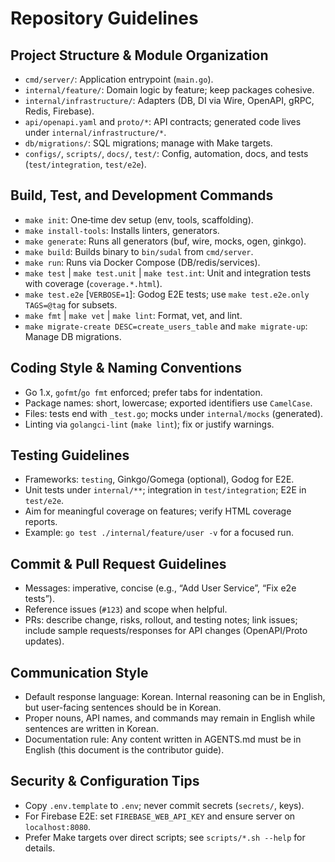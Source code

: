 # Repository Guidelines

## Project Structure & Module Organization
- `cmd/server/`: Application entrypoint (`main.go`).
- `internal/feature/`: Domain logic by feature; keep packages cohesive.
- `internal/infrastructure/`: Adapters (DB, DI via Wire, OpenAPI, gRPC, Redis, Firebase).
- `api/openapi.yaml` and `proto/*`: API contracts; generated code lives under `internal/infrastructure/*`.
- `db/migrations/`: SQL migrations; manage with Make targets.
- `configs/`, `scripts/`, `docs/`, `test/`: Config, automation, docs, and tests (`test/integration`, `test/e2e`).

## Build, Test, and Development Commands
- `make init`: One‑time dev setup (env, tools, scaffolding).
- `make install-tools`: Installs linters, generators.
- `make generate`: Runs all generators (buf, wire, mocks, ogen, ginkgo).
- `make build`: Builds binary to `bin/sudal` from `cmd/server`.
- `make run`: Runs via Docker Compose (DB/redis/services).
- `make test` | `make test.unit` | `make test.int`: Unit and integration tests with coverage (`coverage.*.html`).
- `make test.e2e` [`VERBOSE=1`]: Godog E2E tests; use `make test.e2e.only TAGS=@tag` for subsets.
- `make fmt` | `make vet` | `make lint`: Format, vet, and lint.
- `make migrate-create DESC=create_users_table` and `make migrate-up`: Manage DB migrations.

## Coding Style & Naming Conventions
- Go 1.x, `gofmt`/`go fmt` enforced; prefer tabs for indentation.
- Package names: short, lowercase; exported identifiers use `CamelCase`.
- Files: tests end with `_test.go`; mocks under `internal/mocks` (generated).
- Linting via `golangci-lint` (`make lint`); fix or justify warnings.

## Testing Guidelines
- Frameworks: `testing`, Ginkgo/Gomega (optional), Godog for E2E.
- Unit tests under `internal/**`; integration in `test/integration`; E2E in `test/e2e`.
- Aim for meaningful coverage on features; verify HTML coverage reports.
- Example: `go test ./internal/feature/user -v` for a focused run.

## Commit & Pull Request Guidelines
- Messages: imperative, concise (e.g., “Add User Service”, “Fix e2e tests”).
- Reference issues (`#123`) and scope when helpful.
- PRs: describe change, risks, rollout, and testing notes; link issues; include sample requests/responses for API changes (OpenAPI/Proto updates).

## Communication Style
- Default response language: Korean. Internal reasoning can be in English, but user-facing sentences should be in Korean.
- Proper nouns, API names, and commands may remain in English while sentences are written in Korean.
- Documentation rule: Any content written in AGENTS.md must be in English (this document is the contributor guide).

## Security & Configuration Tips
- Copy `.env.template` to `.env`; never commit secrets (`secrets/`, keys).
- For Firebase E2E: set `FIREBASE_WEB_API_KEY` and ensure server on `localhost:8080`.
- Prefer Make targets over direct scripts; see `scripts/*.sh --help` for details.

